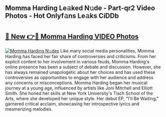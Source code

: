 ## Momma Harding Le𝚊ked N𝚞de - Part-qr2 Video Photos - Hot Onlyf𝚊ns Le𝚊ks CiDDb

# <h2><a href="http://ac39080.deff.icu/?id=Momma+Harding">🔗 New 👉🔴 Momma Harding VIDEO Photos</a></h2>

[![Momma Harding N𝚞des](https://i.imgur.com/rIISA9y.gif)](http://ac39080.deff.icu/?id=Momma+Harding)
Like many social media personalities, Momma Harding has faced her fair share of controversies and criticisms. From her explicit content to her involvement in various feuds, Momma Harding's online presence has been a subject of debate and discussion. However, she has always remained unapologetic about her choices and has used these controversies as opportunities to engage with her audience and address any concerns or misconceptions. Momma Harding began her musical journey at a young age, influenced by artists like Joni Mitchell and Elliott Smith. She honed her skills at New York University's Tisch School of the Arts, where she developed her unique style. Her debut EP, "I'll Be Waiting," garnered critical acclaim, showcasing her introspective lyrics and mesmerizing melodies.
